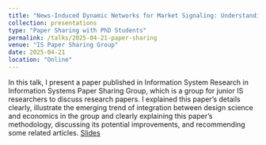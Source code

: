 ```yaml
---
title: "News-Induced Dynamic Networks for Market Signaling: Understanding the Impact of News on Firm Equity Value"
collection: presentations
type: "Paper Sharing with PhD Students"
permalink: /talks/2025-04-21-paper-sharing
venue: "IS Paper Sharing Group"
date: 2025-04-21
location: "Online"
---
```

In this talk, I present a paper published in Information System Research in Information Systems Paper Sharing Group, which is a group for junior IS researchers to discuss research papers. I explained this paper’s details clearly, illustrate the emerging trend of integration between design science and economics in the group and clearly explaining this paper’s methodology, discussing its potential improvements, and recommending some related articles.
[Slides](https://zeshentian.github.io/files/talk.pptx)

